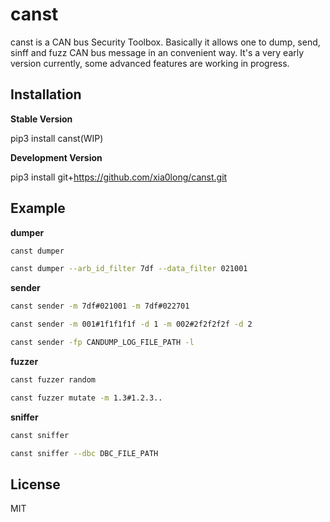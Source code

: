 # canst

canst is a CAN bus Security Toolbox. Basically it allows one to dump, send, sinff and fuzz CAN bus message in an convenient way. It's a very early version currently, some advanced features are working in progress. 

## Installation

**Stable Version**

pip3 install canst(WIP)

**Development Version**

pip3 install git+https://github.com/xia0long/canst.git

## Example

**dumper**

```sh
canst dumper

canst dumper --arb_id_filter 7df --data_filter 021001
```

**sender**
```sh
canst sender -m 7df#021001 -m 7df#022701

canst sender -m 001#1f1f1f1f -d 1 -m 002#2f2f2f2f -d 2

canst sender -fp CANDUMP_LOG_FILE_PATH -l
```

**fuzzer**

```sh
canst fuzzer random

canst fuzzer mutate -m 1.3#1.2.3..
```

**sniffer**
```sh
canst sniffer

canst sniffer --dbc DBC_FILE_PATH
```

## License

MIT
